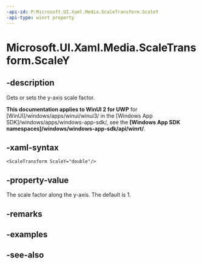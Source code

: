 ```yaml
---
-api-id: P:Microsoft.UI.Xaml.Media.ScaleTransform.ScaleY
-api-type: winrt property
---
```


<!-- Property syntax
public double ScaleY { get;  set; }
-->

# Microsoft.UI.Xaml.Media.ScaleTransform.ScaleY

## -description
Gets or sets the y-axis scale factor.

**This documentation applies to WinUI 2 for UWP** for [WinUI]/windows/apps/winui/winui3/ in the [Windows App SDK]/windows/apps/windows-app-sdk/, see the **[Windows App SDK namespaces]/windows/windows-app-sdk/api/winrt/**.

## -xaml-syntax
```xaml
<ScaleTransform ScaleY="double"/>
```


## -property-value
The scale factor along the y-axis. The default is 1.

## -remarks

## -examples

## -see-also

